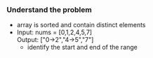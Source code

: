 ### Understand the problem
- array is sorted and contain distinct elements  
- 
  Input: nums = [0,1,2,4,5,7]  
  Output: ["0->2","4->5","7"]  
  - identify the start and end of the range